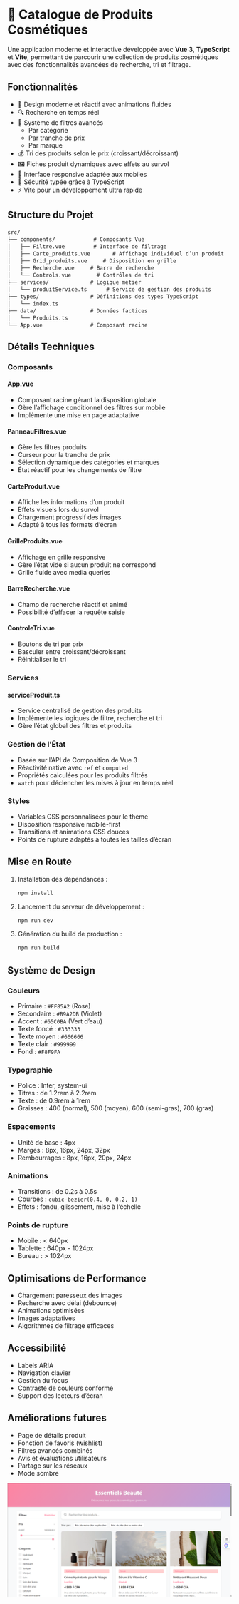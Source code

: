 
# 📘 Catalogue de Produits Cosmétiques

Une application moderne et interactive développée avec **Vue 3**, **TypeScript** et **Vite**, permettant de parcourir une collection de produits cosmétiques avec des fonctionnalités avancées de recherche, tri et filtrage.

## Fonctionnalités

- 🎨 Design moderne et réactif avec animations fluides  
- 🔍 Recherche en temps réel  
- 🧰 Système de filtres avancés  
  - Par catégorie  
  - Par tranche de prix  
  - Par marque  
- 💰 Tri des produits selon le prix (croissant/décroissant)  
- 🖼️ Fiches produit dynamiques avec effets au survol  
- 📱 Interface responsive adaptée aux mobiles  
- 🎯 Sécurité typée grâce à TypeScript  
- ⚡ Vite pour un développement ultra rapide

## Structure du Projet

```
src/
├── components/            # Composants Vue
│   ├── Filtre.vue         # Interface de filtrage
│   ├── Carte_produits.vue       # Affichage individuel d’un produit
│   ├── Grid_produits.vue     # Disposition en grille
│   ├── Recherche.vue     # Barre de recherche
│   └── Controls.vue        # Contrôles de tri
├── services/             # Logique métier
│   └── produitService.ts      # Service de gestion des produits
├── types/                # Définitions des types TypeScript
│   └── index.ts
├── data/                 # Données factices
│   └── Produits.ts
└── App.vue               # Composant racine
```

## Détails Techniques

### Composants

#### App.vue  
- Composant racine gérant la disposition globale  
- Gère l’affichage conditionnel des filtres sur mobile  
- Implémente une mise en page adaptative

#### PanneauFiltres.vue  
- Gère les filtres produits  
- Curseur pour la tranche de prix  
- Sélection dynamique des catégories et marques  
- État réactif pour les changements de filtre

#### CarteProduit.vue  
- Affiche les informations d’un produit  
- Effets visuels lors du survol  
- Chargement progressif des images  
- Adapté à tous les formats d’écran

#### GrilleProduits.vue  
- Affichage en grille responsive  
- Gère l’état vide si aucun produit ne correspond  
- Grille fluide avec media queries

#### BarreRecherche.vue  
- Champ de recherche réactif et animé  
- Possibilité d’effacer la requête saisie

#### ControleTri.vue  
- Boutons de tri par prix  
- Basculer entre croissant/décroissant  
- Réinitialiser le tri

### Services

#### serviceProduit.ts  
- Service centralisé de gestion des produits  
- Implémente les logiques de filtre, recherche et tri  
- Gère l’état global des filtres et produits

### Gestion de l’État

- Basée sur l’API de Composition de Vue 3  
- Réactivité native avec `ref` et `computed`  
- Propriétés calculées pour les produits filtrés  
- `watch` pour déclencher les mises à jour en temps réel

### Styles

- Variables CSS personnalisées pour le thème  
- Disposition responsive mobile-first  
- Transitions et animations CSS douces  
- Points de rupture adaptés à toutes les tailles d’écran

## Mise en Route

1. Installation des dépendances :
   ```bash
   npm install
   ```

2. Lancement du serveur de développement :
   ```bash
   npm run dev
   ```

3. Génération du build de production :
   ```bash
   npm run build
   ```

## Système de Design

### Couleurs

- Primaire : `#FF85A2` (Rose)  
- Secondaire : `#B9A2DB` (Violet)  
- Accent : `#65C0BA` (Vert d’eau)  
- Texte foncé : `#333333`  
- Texte moyen : `#666666`  
- Texte clair : `#999999`  
- Fond : `#F8F9FA`

### Typographie

- Police : Inter, system-ui  
- Titres : de 1.2rem à 2.2rem  
- Texte : de 0.9rem à 1rem  
- Graisses : 400 (normal), 500 (moyen), 600 (semi-gras), 700 (gras)

### Espacements

- Unité de base : 4px  
- Marges : 8px, 16px, 24px, 32px  
- Rembourrages : 8px, 16px, 20px, 24px

### Animations

- Transitions : de 0.2s à 0.5s  
- Courbes : `cubic-bezier(0.4, 0, 0.2, 1)`  
- Effets : fondu, glissement, mise à l’échelle

### Points de rupture

- Mobile : < 640px  
- Tablette : 640px - 1024px  
- Bureau : > 1024px

## Optimisations de Performance

- Chargement paresseux des images  
- Recherche avec délai (debounce)  
- Animations optimisées  
- Images adaptatives  
- Algorithmes de filtrage efficaces

## Accessibilité

- Labels ARIA  
- Navigation clavier  
- Gestion du focus  
- Contraste de couleurs conforme  
- Support des lecteurs d’écran

## Améliorations futures

- Page de détails produit  
- Fonction de favoris (wishlist)  
- Filtres avancés combinés  
- Avis et évaluations utilisateurs  
- Partage sur les réseaux  
- Mode sombre

![img.png](img.png)
